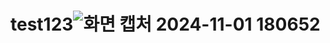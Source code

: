 # test123![화면 캡처 2024-11-01 180652](https://github.com/user-attachments/assets/4744bb5e-4597-4a38-90f1-10738be42992)
